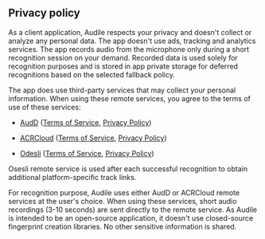 ## Privacy policy

As a client application, Audile respects your privacy and doesn't collect or analyze any personal data. The app doesn't use ads, tracking and analytics services. The app records audio from the microphone only during a short recognition session on your demand. Recorded data is used solely for recognition purposes and is stored in app private storage for deferred recognitions based on the selected fallback policy.

The app does use third-party services that may collect your personal information. When using these remote services, you agree to the terms of use of these services:

* [AudD](https://audd.io/) ([Terms of Service](https://audd.io/terms/), [Privacy Policy](https://audd.io/privacy/))

* [ACRCloud](https://www.acrcloud.com/) ([Terms of Service](https://www.acrcloud.com/terms/), [Privacy Policy](https://www.acrcloud.com/privacy/))

* [Odesli](https://odesli.co/) ([Terms of Service](https://odesli.co/terms), [Privacy Policy](https://odesli.co/privacy))

Osesli remote service is used after each successful recognition to obtain additional platform-specific track links.

For recognition purpose, Audile uses either AudD or ACRCloud remote services at the user's choice. When using these services, short audio recordings (3-10 seconds) are sent directly to the remote service. As Audile is intended to be an open-source application, it doesn't use closed-source fingerprint creation libraries. No other sensitive information is shared.
